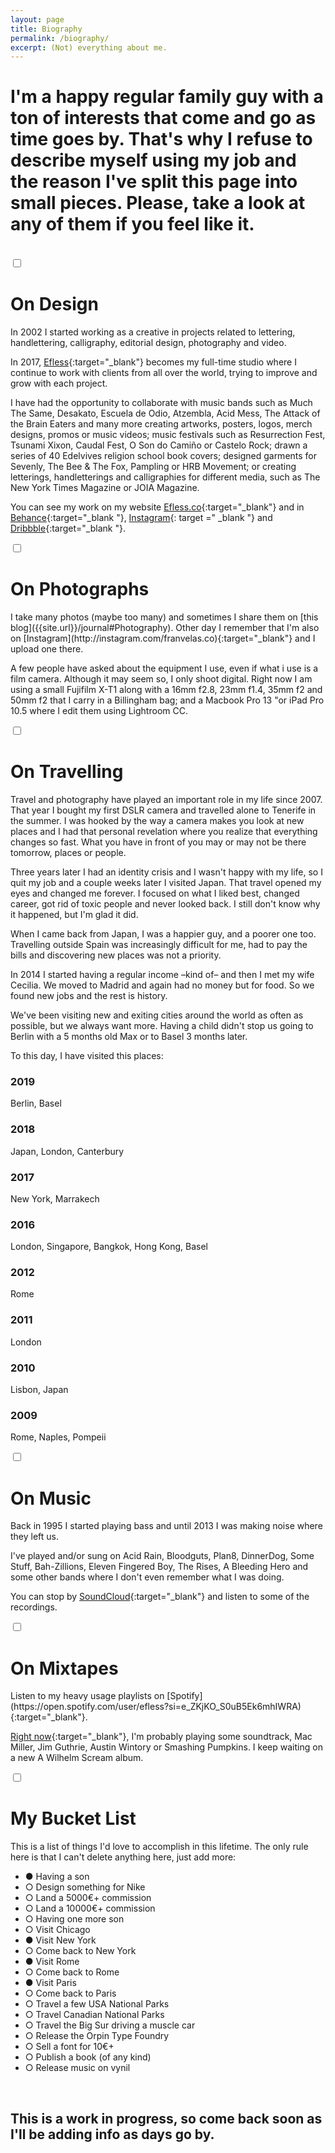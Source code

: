 ```yaml
---
layout: page
title: Biography
permalink: /biography/
excerpt: (Not) everything about me.
---
```


# I'm a happy regular family guy with a ton of interests that come and go as time goes by. That's why I refuse to describe myself using my job and the reason I've split this page into small pieces. Please, take a look at any of them if you feel like it.

<br>


<div class="accordion">

<input type="checkbox" id="Design">
<label for="Design"><h1>On Design</h1></label>

<div class="content" markdown="1">
In 2002 I started working as a creative in projects related to lettering, handlettering, calligraphy, editorial design, photography and video.

In 2017, [Efless](http://efless.co){:target="_blank"} becomes my full-time studio where I continue to work with clients from all over the world, trying to improve and grow with each project.

I have had the opportunity to collaborate with music bands such as Much The Same, Desakato, Escuela de Odio, Atzembla, Acid Mess, The Attack of the Brain Eaters and many more creating artworks, posters, logos, merch designs, promos or music videos; music festivals such as Resurrection Fest, Tsunami Xixon, Caudal Fest, O Son do Camiño or Castelo Rock; drawn a series of 40 Edelvives religion school book covers; designed garments for Sevenly, The Bee & The Fox, Pampling or HRB Movement; or creating letterings, handletterings and calligraphies for different media, such as The New York Times Magazine or JOIA Magazine.

You can see my work on my website [Efless.co](http://efless.co){:target="_blank"} and in [Behance](http://behance.com/efless){:target="_blank "}, [Instagram](http://instagram.com/efless){: target =" _blank "} and [Dribbble](http://dribbble.com/efless){:target="_blank "}.
</div>




<input type="checkbox" id="Photographs">
<label for="Photographs"><h1>On Photographs</h1></label>

<div class="content" markdown="1">
I take many photos (maybe too many) and sometimes I share them on [this blog]({{site.url}}/journal#Photography). Other day I remember that I'm also on [Instagram](http://instagram.com/franvelas.co){:target="_blank"} and I upload one there.

A few people have asked about the equipment I use, even if what i use is a film camera. Although it may seem so, I only shoot digital. Right now I am using a small Fujifilm X-T1 along with a 16mm f2.8, 23mm f1.4, 35mm f2 and 50mm f2 that I carry in a Billingham bag; and a Macbook Pro 13 "or iPad Pro 10.5 where I edit them using Lightroom CC.
</div>



<input type="checkbox" id="Travel">
<label for="Travel"><h1>On Travelling</h1></label>

<div class="content" markdown="1">
Travel and photography have played an important role in my life since 2007. That year I bought my first DSLR camera and travelled alone to Tenerife in the summer. I was hooked by the way a camera makes you look at new places and I had that personal revelation where you realize that everything changes so fast. What you have in front of you may or may not be there tomorrow, places or people.

Three years later I had an identity crisis and I wasn't happy with my life, so I quit my job and a couple weeks later I visited Japan. That travel opened my eyes and changed me forever. I focused on what I liked best, changed career, got rid of toxic people and never looked back. I still don't know why it happened, but I'm glad it did.

When I came back from Japan, I was a happier guy, and a poorer one too. Travelling outside Spain was increasingly difficult for me, had to pay the bills and discovering new places was not a priority.

In 2014 I started having a regular income –kind of– and then I met my wife Cecilia. We moved to Madrid and again had no money but for food. So we found new jobs and the rest is history.

We've been visiting new and exiting cities around the world as often as possible, but we always want more. Having a child didn't stop us going to Berlin with a 5 months old Max or to Basel 3 months later.

To this day, I have visited this places:

### 2019  
Berlin, Basel

### 2018  
Japan, London, Canterbury

### 2017
New York, Marrakech

### 2016
London, Singapore, Bangkok, Hong Kong, Basel

### 2012
Rome

### 2011
London

### 2010
Lisbon, Japan

### 2009
Rome, Naples, Pompeii
</div>



<input type="checkbox" id="Music">
<label for="Music"><h1>On Music</h1></label>

<div class="content" markdown="1">
Back in 1995 I started playing bass and until 2013 I was making noise where they left us.

I've played and/or sung on Acid Rain, Bloodguts, Plan8, DinnerDog, Some Stuff, Bah-Zillions, Eleven Fingered Boy, The Rises, A Bleeding Hero and some other bands where I don't even remember what I was doing.

You can stop by [SoundCloud](https://soundcloud.com/franvelasco/albums){:target="_blank"} and listen to some of the recordings.
</div>




<input type="checkbox" id="Mixtapes">
<label for="Mixtapes"><h1>On Mixtapes</h1></label>

<div class="content" markdown="1">
Listen to my heavy usage playlists on [Spotify](https://open.spotify.com/user/efless?si=e_ZKjKO_S0uB5Ek6mhIWRA){:target="_blank"}.

[Right now](https://www.last.fm/user/efless){:target="_blank"}, I'm probably playing some soundtrack, Mac Miller, Jim Guthrie, Austin Wintory or Smashing Pumpkins. I keep waiting on a new A Wilhelm Scream album.
</div>




<input type="checkbox" id="BucketList">
<label for="BucketList"><h1>My Bucket List</h1></label>

<div class="content" markdown="1">

This is a list of things I'd love to accomplish in this lifetime. The only rule here is that I can't delete anything here, just add more:

- ● Having a son
- ○ Design something for Nike
- ○ Land a 5000€+ commission
- ○ Land a 10000€+ commission
- ○ Having one more son
- ○ Visit Chicago  
- ● Visit New York  
- ○ Come back to New York  
- ● Visit Rome  
- ○ Come back to Rome  
- ● Visit Paris 
- ○ Come back to Paris
- ○ Travel a few USA National Parks
- ○ Travel Canadian National Parks
- ○ Travel the Big Sur driving a muscle car
- ○ Release the Orpin Type Foundry
- ○ Sell a font for 10€+
- ○ Publish a book (of any kind)
- ○ Release music on vynil

</div>

</div>


<br>

## This is a work in progress, so come back soon as I'll be adding info as days go by.


